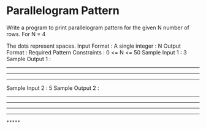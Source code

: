 # Parallelogram Pattern

Write a program to print parallelogram pattern for the given N number of rows.
For N = 4



The dots represent spaces.
Input Format :
 A single integer : N
Output Format :
Required Pattern
Constraints :
0 <= N <= 50
Sample Input 1 :
3
Sample Output 1 :
***
 ***
  ***
Sample Input 2 :
5
Sample Output 2 :
*****
 *****
  *****
   *****
    *****